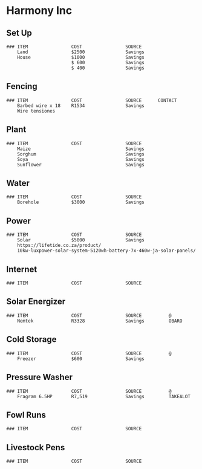 # Harmony Inc

## Set Up
    ### ITEM                COST                SOURCE
        Land                $2500               Savings
        House               $1000               Savings
                            $ 600               Savings
                            $ 400               Savings
## Fencing
    ### ITEM                COST                SOURCE      CONTACT
        Barbed wire x 18    R1534               Savings
        Wire tensiones

## Plant
    ### ITEM                COST                SOURCE
        Maize                                   Savings
        Sorghum                                 Savings
        Soya                                    Savings
        Sunflower                               Savings

## Water
    ### ITEM                COST                SOURCE
        Borehole            $3000               Savings
        
## Power
    ### ITEM                COST                SOURCE
        Solar               $5000               Savings
        https://lifetide.co.za/product/
        10kw-luxpower-solar-system-5120wh-battery-7x-460w-ja-solar-panels/

## Internet
    ### ITEM                COST                SOURCE


## Solar Energizer
    ### ITEM                COST                SOURCE          @  
        Nemtek              R3328               Savings         OBARO 

## Cold Storage
    ### ITEM                COST                SOURCE          @
        Freezer             $600                Savings         

## Pressure Washer
    ### ITEM                COST                SOURCE          @
        Fragram 6.5HP       R7,519              Savings         TAKEALOT

## Fowl Runs
    ### ITEM                COST                SOURCE  


## Livestock Pens
    ### ITEM                COST                SOURCE


